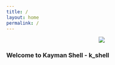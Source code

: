 ```yaml
---
title: /
layout: home
permalink: /
---
```

<p align="center"> <img src = "https://hotemoji.com/images/emoji/8/1xbdigiqloc38.png" /></p>
<h1 style="font-size: 16px">Welcome to Kayman Shell - k_shell</h1>




